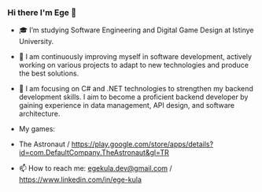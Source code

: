 ### Hi there I'm Ege 👋



- 🎓 I’m studying Software Engineering and Digital Game Design at Istinye University.
- 🌱 I am continuously improving myself in software development, actively working on various projects to adapt to new technologies and produce the best solutions.
- 🌱 I am focusing on C# and .NET technologies to strengthen my backend development skills. I aim to become a proficient backend developer by gaining experience in data management, API design, and software architecture.
  
- My games:
- The Astronaut / https://play.google.com/store/apps/details?id=com.DefaultCompany.TheAstronaut&gl=TR

- 📫 How to reach me: egekula.dev@gmail.com / https://www.linkedin.com/in/ege-kula

